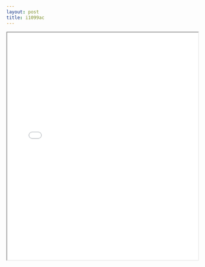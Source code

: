 ```yaml
---
layout: post
title: i1099ac
---
```


<div class="pdf-container">
<iframe src="/ea/assets/pdfs/pub.n.ins/i1099ac.pdf" height="600" width="100%" allowFullScreen="true"></iframe>
</div>

